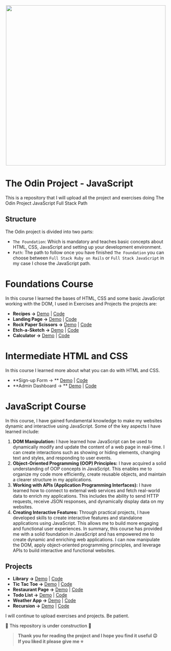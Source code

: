 <div id="header" align="center">
  <img src="https://www.theodinproject.com/assets/og-logo-022832d4cefeec1d5266237be260192f5980f9bcbf1c9ca151b358f0ce1fd2df.png" width="500"/>
</div>

# The Odin Project - JavaScript
This is a repository that I will upload all the project and exercises doing The Odin Project JavaScript Full Stack Path

## Structure
The Odin project is divided into two parts:
- `The Foundation`: Which is mandatory and teaches basic concepts about HTML, CSS, JavaScript and setting up your development environment.
- `Path`: The path to follow once you have finished `The Foundation` you can choose between `Full Stack Ruby on Rails` or `Full Stack JavaScript` in my case I chose the JavaScript path.

# Foundations Course
In this course I learned the bases of HTML, CSS and some basic JavaScript working with the DOM, I used in Exercises and Projects the projects are:
- **Recipes →** [Demo](https://jmcamposdev.github.io/TheOdinProject/0-Foundations/Projects/1-Recipes/) | [Code](/0-Foundations/Projects/1-Recipes)
- **Landing Page →** [Demo](https://jmcamposdev.github.io/TheOdinProject/0-Foundations/Projects/2-Portfolio/#sobremi) | [Code](/0-Foundations/Projects/2-Portfolio)
- **Rock Paper Scissors →** [Demo](https://jmcamposdev.github.io/TheOdinProject/0-Foundations/Projects/3-Rock-Paper-Scissors/) | [Code](/0-Foundations/Projects/3-Rock-Paper-Scissors)
- **Etch-a-Sketch →** [Demo](https://jmcamposdev.github.io/TheOdinProject/0-Foundations/Projects/4-Etch-A-Sketch/) | [Code](/0-Foundations/Projects/4-Etch-A-Sketch)
- **Calculator →** [Demo](https://jmcamposdev.github.io/TheOdinProject/0-Foundations/Projects/5-Calculator/) | [Code](/0-Foundations/Projects/5-Calculator)

# Intermediate HTML and CSS
In this course I learned more about what you can do with HTML and CSS.
- **Sign-up Form → ** [Demo](https://jmcamposdev.github.io/TheOdinProject/1-IntermediateHTML&CSS-Course/Projects/1-Sign-up%20Form/) | [Code](/1-IntermediateHTML%26CSS-Course/Projects/1-Sign-up%20Form)
-  **Admin Dashboard → ** [Demo](https://jmcamposdev.github.io/TheOdinProject/1-IntermediateHTML&CSS-Course/Projects/2-Admin-Dashboard/) | [Code](/1-IntermediateHTML%26CSS-Course/Projects/2-Admin-Dashboard)

# JavaScript Course
In this course, I have gained fundamental knowledge to make my websites dynamic and interactive using JavaScript. Some of the key aspects I have learned include:

1. **DOM Manipulation:** I have learned how JavaScript can be used to dynamically modify and update the content of a web page in real-time. I can create interactions such as showing or hiding elements, changing text and styles, and responding to user events.
2. **Object-Oriented Programming (OOP) Principles:** I have acquired a solid understanding of OOP concepts in JavaScript. This enables me to organize my code more efficiently, create reusable objects, and maintain a clearer structure in my applications.
3. **Working with APIs (Application Programming Interfaces):** I have learned how to connect to external web services and fetch real-world data to enrich my applications. This includes the ability to send HTTP requests, receive JSON responses, and dynamically display data on my websites.
4. **Creating Interactive Features:** Through practical projects, I have developed skills to create interactive features and standalone applications using JavaScript. This allows me to build more engaging and functional user experiences.
In summary, this course has provided me with a solid foundation in JavaScript and has empowered me to create dynamic and enriching web applications. I can now manipulate the DOM, apply object-oriented programming principles, and leverage APIs to build interactive and functional websites.

## Projects
- **Library →** [Demo](https://jmcamposdev.github.io/TheOdinProject/2-JavaScript-Course/Projects/1-Library/) | [Code](/2-JavaScript-Course/Projects/1-Library)
- **Tic Tac Toe →** [Demo](https://jmcamposdev.github.io/TheOdinProject/2-JavaScript-Course/Projects/2-Tic-Tac-Toe/) | [Code](/2-JavaScript-Course/Projects/2-Tic-Tac-Toe)
- **Restaurant Page →** [Demo](https://jmcamposdev.github.io/TheOdinProject/2-JavaScript-Course/Projects/3-Restaurant-Page/dist) | [Code](/2-JavaScript-Course/Projects/3-Restaurant-Page)
- **Todo List →** [Demo](https://jmcamposdev.github.io/TheOdinProject/2-JavaScript-Course/Projects/5-Todo-List/) | [Code](/2-JavaScript-Course/Projects/5-Todo-List)
- **Weather App →** [Demo](https://jmcamposdev.github.io/TheOdinProject/2-JavaScript-Course/Projects/4-Weather-App/) | [Code](/2-JavaScript-Course/Projects/4-Weather-App)
- **Recursion →** [Demo](https://jmcamposdev.github.io/TheOdinProject/2-JavaScript-Course/Projects/6-Recursion/) | [Code](/2-JavaScript-Course/Projects/6-Recursion)


I will continue to upload exercises and projects. Be patient.

🚧 This repository is under construction 🚧

> **Thank you for reading the project and I hope you find it useful 😉 <br>
> If you liked it please give me ⭐️**
